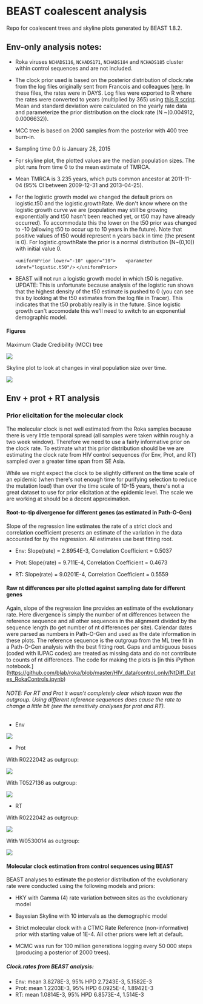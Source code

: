 # BEAST coalescent analysis

Repo for coalescent trees and skyline plots generated by BEAST 1.8.2.

## Env-only analysis notes:

* Roka viruses `NCHADS116`, `NCHADS171`, `NCHADS184` and `NCHADS185` cluster within control sequences and are not included.

* The clock prior used is based on the posterior distribution of clock.rate from the log files originally sent from Francois and colleagues [here](https://github.com/blab/roka/tree/master/FrancoisData). In these files, the rates were in DAYS. Log files were exported to R where the rates were converted to years (multiplied by 365) using [this R script](https://github.com/blab/roka/blob/master/Scripts/R_scripts/clockprior_daytoyear.R). Mean and standard deviation were calculated on the yearly rate data and parameterize the prior distribution on the clock rate (N ~(0.004912, 0.0006632)).

* MCC tree is based on 2000 samples from the posterior with 400 tree burn-in.

* Sampling time 0.0 is January 28, 2015

* For skyline plot, the plotted values are the median population sizes. The plot runs from time 0 to the mean estimate of TMRCA.

* Mean TMRCA is 3.235 years, which puts common ancestor at 2011-11-04 (95% CI between 2009-12-31 and 2013-04-25).

* For the logistic growth model we changed the default priors on logistic.t50 and the logistic.growthRate. We don't know where on the logistic growth curve we are (population may still be growing exponentially and t50 hasn't been reached yet, or t50 may have already occurred). To accommodate this the lower on the t50 prior was changed to -10 (allowing t50 to occur up to 10 years in the future). Note that positive values of t50 would represent n years back in time (the present is 0). For logistic.growthRate the prior is a normal distribution (N~(0,10)) with initial value 0.

    `<uniformPrior lower="-10" upper="10">`
    `   <parameter idref="logistic.t50"/>`
    `</uniformPrior>`

* BEAST will not run a logistic growth model in which t50 is negative. UPDATE: This is unfortunate because analysis of the logistic run shows that the highest density of the t50 estimate is pushed to 0 (you can see this by looking at the t50 estimates from the log file in Tracer). This indicates that the t50 probably really is in the future. Since logistic growth can't accomodate this we'll need to switch to an exponential demographic model.

#### Figures

Maximum Clade Credibility (MCC) tree

![](env_only/figures/roka_env_strictYEARS_bs10.mcc.png)

Skyline plot to look at changes in viral population size over time.

![](env_only/figures/roka_skyline_YEARS.png)


## Env + prot + RT analysis 

### Prior elicitation for the molecular clock

The molecular clock is not well estimated from the Roka samples because there is very little temporal spread (all samples were taken within roughly a two week window). Therefore we need to use a fairly informative prior on the clock rate. To estimate what this prior distribution should be we are estimating the clock rate from HIV control sequences (for Env, Prot, and RT) sampled over a greater time span from SE Asia. 

While we might expect the clock to be slightly different on the time scale of an epidemic (when there's not enough time for purifying selection to reduce the mutation load) than over the time scale of 10-15 years, there's not a great dataset to use for prior elicitation at the epidemic level. The scale we are working at should be a decent approximation.

#### Root-to-tip divergence for different genes (as estimated in Path-O-Gen)

Slope of the regression line estimates the rate of a strict clock and correlation coefficient presents an estimate of the variation in the data accounted for by the regression. All estimates use best fitting root.

* Env: Slope(rate) = 2.8954E-3, Correlation Coefficient = 0.5037

* Prot: Slope(rate)	= 9.711E-4, Correlation Coefficient	= 0.4673

* RT: Slope(rate) = 9.0201E-4, Correlation Coefficient = 0.5559

#### Raw nt differences per site plotted against sampling date for different genes

Again, slope of the regression line provides an estimate of the evolutionary rate. Here divergence is simply the number of nt differences between the reference sequence and all other sequences in the alignment divided by the sequence length (to get number of nt differences per site). Calendar dates were parsed as numbers in Path-O-Gen and used as the date information in these plots. The reference sequence is the outgroup from the ML tree fit in a Path-O-Gen analysis with the best fitting root. Gaps and ambiguous bases (coded with IUPAC codes) are treated as missing data and do not contribute to counts of nt differences. The code for making the plots is [in this iPython notebook.] (https://github.com/blab/roka/blob/master/HIV_data/control_only/NtDiff_Dates_RokaControls.ipynb)

###### NOTE: For RT and Prot it wasn't completely clear which taxon was the outgroup. Using different reference sequences does cause the rate to change a little bit (see the sensitivity analyses for prot and RT).

* Env

![](controls/Raw_Clock_Plots/ENV_clockplot.png)

* Prot

With R0222042 as outgroup:

![](controls/Raw_Clock_Plots/Prot_clockplot_R0222042_OUT.png)

With T0527136 as outgroup:

![](controls/Raw_Clock_Plots/Prot_clockplot_T0527136_OUT.png)

* RT

With R0222042 as outgroup:

![](controls/Raw_Clock_Plots/RT_clockplot_R0222042_OUT.png)

With W0530014 as outgroup:

![](controls/Raw_Clock_Plots/RT_clockplot_W0530014_OUT.png)

#### Molecular clock estimation from control sequences using BEAST

BEAST analyses to estimate the posterior distribution of the evolutionary rate were conducted using the following models and priors:

* HKY with Gamma (4) rate variation between sites as the evolutionary model

* Bayesian Skyline with 10 intervals as the demographic model

* Strict molecular clock with a CTMC Rate Reference (non-informative) prior with starting value of 1E-4. All other priors were left at default.

* MCMC was run for 100 million generations logging every 50 000 steps (producing a posterior of 2000 trees).

##### Clock.rates from BEAST analysis:
* Env: mean	3.8278E-3, 95% HPD 2.7243E-3, 5.1582E-3
* Prot: mean 1.2203E-3, 95% HPD 6.0925E-4, 1.8942E-3
* RT: mean	1.0814E-3, 95% HPD 6.8573E-4, 1.514E-3
